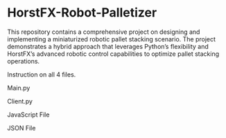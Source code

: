 # HorstFX-Robot-Palletizer
This repository contains a comprehensive project on designing and implementing a miniaturized robotic pallet stacking scenario. The project demonstrates a hybrid approach that leverages Python’s flexibility and HorstFX’s advanced robotic control capabilities to optimize pallet stacking operations. 

Instruction on all 4 files.

Main.py

Client.py

JavaScript File

JSON File